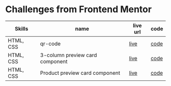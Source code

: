 # Challenges from Frontend Mentor

| Skills | name | live url | code |
|--------|------|----------|-------|
| HTML, CSS | qr-code | [live](https://devusexu.github.io/Frontend-Mentor/qr-code-component-main/) | [code](https://github.com/devusexu/Frontend-Mentor/tree/main/qr-code-component-main)|
| HTML, CSS | 3-column preview card component|[live](https://devusexu.github.io/Frontend-Mentor/3-column-preview-card-component-main/)|[code](https://github.com/devusexu/Frontend-Mentor/tree/main/3-column-preview-card-component-main)|
| HTML, CSS | Product preview card component |[live](https://devusexu.github.io/Frontend-Mentor/product-preview-card-component-main/)|[code](https://github.com/devusexu/Frontend-Mentor/tree/main/product-preview-card-component-main)|



